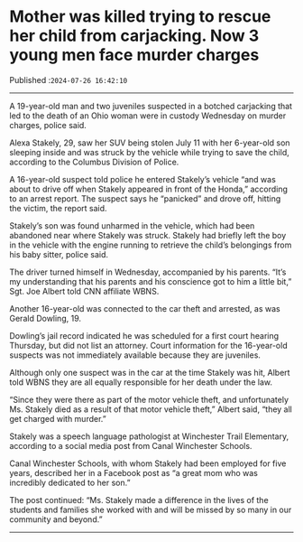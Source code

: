 # Mother was killed trying to rescue her child from carjacking. Now 3 young men face murder charges

Published :`2024-07-26 16:42:10`

---

A 19-year-old man and two juveniles suspected in a botched carjacking that led to the death of an Ohio woman were in custody Wednesday on murder charges, police said.

Alexa Stakely, 29, saw her SUV being stolen July 11 with her 6-year-old son sleeping inside and was struck by the vehicle while trying to save the child, according to the Columbus Division of Police.

A 16-year-old suspect told police he entered Stakely’s vehicle “and was about to drive off when Stakely appeared in front of the Honda,” according to an arrest report. The suspect says he “panicked” and drove off, hitting the victim, the report said.

Stakely’s son was found unharmed in the vehicle, which had been abandoned near where Stakely was struck. Stakely had briefly left the boy in the vehicle with the engine running to retrieve the child’s belongings from his baby sitter, police said.

The driver turned himself in Wednesday, accompanied by his parents. “It’s my understanding that his parents and his conscience got to him a little bit,” Sgt. Joe Albert told CNN affiliate WBNS.

Another 16-year-old was connected to the car theft and arrested, as was Gerald Dowling, 19.

Dowling’s jail record indicated he was scheduled for a first court hearing Thursday, but did not list an attorney. Court information for the 16-year-old suspects was not immediately available because they are juveniles.

Although only one suspect was in the car at the time Stakely was hit, Albert told WBNS they are all equally responsible for her death under the law.

“Since they were there as part of the motor vehicle theft, and unfortunately Ms. Stakely died as a result of that motor vehicle theft,” Albert said, “they all get charged with murder.”

Stakely was a speech language pathologist at Winchester Trail Elementary, according to a social media post from Canal Winchester Schools.

Canal Winchester Schools, with whom Stakely had been employed for five years, described her in a Facebook post as “a great mom who was incredibly dedicated to her son.”

The post continued: “Ms. Stakely made a difference in the lives of the students and families she worked with and will be missed by so many in our community and beyond.”

---

